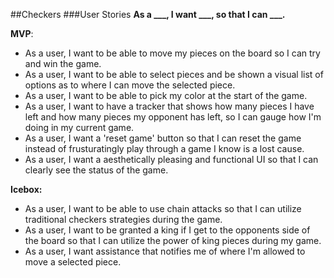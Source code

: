 ##Checkers
###User Stories
**As a ___, I want ___, so that I can ___.**


**MVP**:
- As a user, I want to be able to move my pieces on the board so I can try and win the game.
- As a user, I want to be able to select pieces and be shown a visual list of options as to where I can move the selected piece.
- As a user, I want to be able to pick my color at the start of the game.
- As a user, I want to have a tracker that shows how many pieces I have left and how many pieces my opponent has left, so I can gauge how I'm doing in my current game.
- As a user, I want a 'reset game' button so that I can reset the game instead of frusturatingly play through a game I know is a lost cause.
- As a user, I want a aesthetically pleasing and functional UI so that I can clearly see the status of the game.

**Icebox:**
- As a user, I want to be able to use chain attacks so that I can utilize traditional checkers strategies during the game.
- As a user, I want to be granted a king if I get to the opponents side of the board so that I can utilize the power of king pieces during my game.
- As a user, I want assistance that notifies me of where I'm allowed to move a selected piece.
